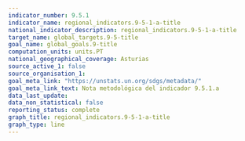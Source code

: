 ```yaml
---
indicator_number: 9.5.1
indicator_name: regional_indicators.9-5-1-a-title
national_indicator_description: regional_indicators.9-5-1-a-title
target_name: global_targets.9-5-title
goal_name: global_goals.9-title
computation_units: units.PT
national_geographical_coverage: Asturias
source_active_1: false
source_organisation_1:  
goal_meta_link: "https://unstats.un.org/sdgs/metadata/"
goal_meta_link_text: Nota metodológica del indicador 9.5.1.a
data_last_update:  
data_non_statistical: false
reporting_status: complete
graph_title: regional_indicators.9-5-1-a-title
graph_type: line
---
```

